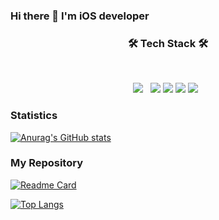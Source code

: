 ### Hi there 👋 I'm iOS developer

<h3 align="center"><b>🛠 Tech Stack 🛠</b></h3>
</br>
<p align="center">
<img src="https://img.shields.io/badge/C++-4479A1?style=flat-square&logo=C++&logoColor=white"/></a> &nbsp 
<img src="https://img.shields.io/badge/-C-%23000000?logo=C&logoColor=white"/>
<img src="https://img.shields.io/badge/-Swift-%F05138?logo=Swift&logoColer=white"/>
<img src="https://img.shields.io/badge/-iOS-%23000000?logo=Apple&logoColor=white"/>
<img src="https://img.shields.io/badge/MySQL-4479A1?style=flat-square&logo=MySQL&logoColor=white"/></a> &nbsp 





### Statistics

[![Anurag's GitHub stats](https://github-readme-stats.vercel.app/api?username=Leebumju)](https://github.com/anuraghazra/github-readme-stats)

### My Repository
[![Readme Card](https://github-readme-stats.vercel.app/api/pin/?username=Leebumju&repo=HomegrownStudentRecipe)](https://github.com/Leebumju/HomegrownStudentRecipe)


[![Top Langs](https://github-readme-stats.vercel.app/api/top-langs/?username=Leebumju)](https://github.com/anuraghazra/github-readme-stats)



